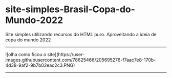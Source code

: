 # site-simples-Brasil-Copa-do-Mundo-2022
 Site simples utilizando recursos do HTML puro. Aproveitando a ideia de copa do mundo 2022

<hr>
![olha como ficou o site](https://user-images.githubusercontent.com/78625466/205695276-f7aac7e8-170b-4d38-9af2-9b7b02eac2c3.PNG)
<hr>
